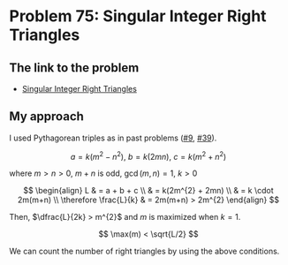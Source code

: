 # Problem 75: Singular Integer Right Triangles

## The link to the problem

- [Singular Integer Right Triangles](https://projecteuler.net/problem=75)

## My approach

I used Pythagorean triples as in past problems ([#9](./p0009.md), [#39](./p0039.md)).

$$
a = k(m^{2} - n^{2}), \ b = k(2mn), \ c = k(m^{2} + n^{2})
$$

where $m > n > 0, \ m + n \text{ is odd,} \ \gcd(m, n) = 1, \ k > 0$

$$
\begin{align}
L & = a + b + c \\
  & = k(2m^{2} + 2mn) \\
  & = k \cdot 2m(m+n) \\
\therefore \frac{L}{k} & = 2m(m+n) > 2m^{2}
\end{align}
$$

Then, $\dfrac{L}{2k} > m^{2}$ and $m$ is maximized when $k=1$.

$$
\max(m) < \sqrt{L/2}
$$

We can count the number of right triangles by using the above conditions.

